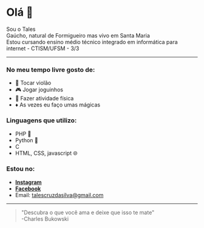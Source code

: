 # **Olá** 👋  
Sou o Tales <br>
Gaúcho, natural de Formigueiro mas vivo em Santa Maria <br> 
Estou cursando ensino médio técnico integrado em informática para internet - CTISM/UFSM - 3/3
***
### **No meu tempo livre gosto de:**
* :guitar: Tocar violão
* :video_game: Jogar joguinhos
* :runner: Fazer atividade física
* :diamonds: As vezes eu faço umas mágicas
### **Linguagens que utilizo:**
* PHP :elephant: 
* Python :snake: 
* C
* HTML, CSS, javascript :globe_with_meridians:
### **Estou no:**
- [**Instagram**](https://www.instagram.com/tales_cruzs/?hl=pt-br)
- [**Facebook**](https://www.facebook.com/talescs/)
- Email: talescruzdasilva@gmail.com
***
> "Descubra o que você ama e deixe que isso te mate"  
-Charles Bukowski
